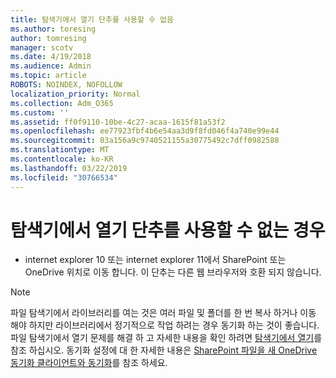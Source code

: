 ```yaml
---
title: 탐색기에서 열기 단추를 사용할 수 없음
ms.author: toresing
author: tomresing
manager: scotv
ms.date: 4/19/2018
ms.audience: Admin
ms.topic: article
ROBOTS: NOINDEX, NOFOLLOW
localization_priority: Normal
ms.collection: Adm_O365
ms.custom: ''
ms.assetid: ff0f9110-10be-4c27-acaa-1615f81a53f2
ms.openlocfilehash: ee77923fbf4b6e54aa3d9f8fd046f4a740e99e44
ms.sourcegitcommit: 03a156a9c9740521155a30775492c7dff0982588
ms.translationtype: MT
ms.contentlocale: ko-KR
ms.lasthandoff: 03/22/2019
ms.locfileid: "30766534"
---
```

# <a name="the-open-with-explorer-button-is-disabled"></a>탐색기에서 열기 단추를 사용할 수 없는 경우

- internet explorer 10 또는 internet explorer 11에서 SharePoint 또는 OneDrive 위치로 이동 합니다. 이 단추는 다른 웹 브라우저와 호환 되지 않습니다.
    
> [!NOTE]
> 파일 탐색기에서 라이브러리를 여는 것은 여러 파일 및 폴더를 한 번 복사 하거나 이동 해야 하지만 라이브러리에서 정기적으로 작업 하려는 경우 동기화 하는 것이 좋습니다. 파일 탐색기에서 열기 문제를 해결 하 고 자세한 내용을 확인 하려면 [탐색기에서 열기](https://go.microsoft.com/fwlink/?linkid=871665)를 참조 하십시오. 동기화 설정에 대 한 자세한 내용은 [SharePoint 파일을 새 OneDrive 동기화 클라이언트와 동기화](https://go.microsoft.com/fwlink/?linkid=871666)를 참조 하세요. 
  

